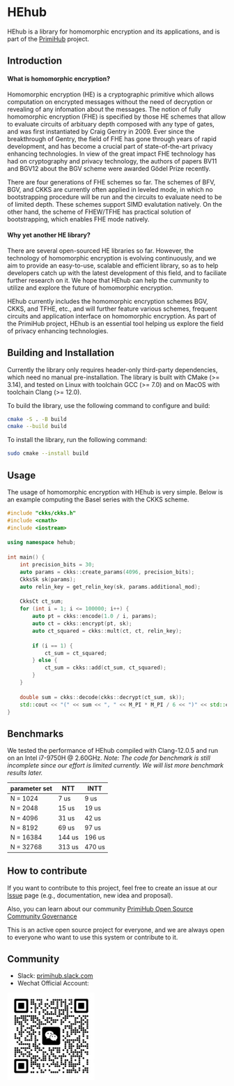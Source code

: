 # HEhub

HEhub is a library for homomorphic encryption and its applications, and is part of the [PrimiHub](https://github.com/primihub/primihub) project.

## Introduction

#### What is homomorphic encryption?
Homomorphic encryption (HE) is a cryptographic primitive which allows computation on encrypted messages without the need of decryption or revealing of any infomation about the messages. The notion of fully homomorphic encryption (FHE) is specified by those HE schemes that allow to evaluate circuits of arbituary depth composed with any type of gates, and was first instantiated by Craig Gentry in 2009. Ever since the breakthrough of Gentry, the field of FHE has gone through years of rapid development, and has become a crucial part of state-of-the-art privacy enhancing technologies. In view of the great impact FHE technology has had on cryptography and privacy technology, the authors of papers BV11 and BGV12 about the BGV scheme were awarded Gödel Prize recently.

There are four generations of FHE schemes so far. The schemes of BFV, BGV, and CKKS are currently often applied in leveled mode, in which no bootstrapping procedure will be run and the circuits to evaluate need to be of limited depth. These schemes support SIMD evalutation natively. On the other hand, the scheme of FHEW/TFHE has practical solution of bootstrapping, which enables FHE mode natively. 

#### Why yet another HE library?
There are several open-sourced HE libraries so far. However, the technology of homomorphic encryption is evolving continuously, and we aim to provide an easy-to-use, scalable and efficient library, so as to help developers catch up with the latest development of this field, and to faciliate further research on it. We hope that HEhub can help the cummunity to utilize and explore the future of homomorphic encryption. 

HEhub currently includes the homomorphic encryption schemes BGV, CKKS, and TFHE, etc., and will further feature various schemes, frequent circuits and application interface on homomorphic encryption. As part of the PrimiHub project, HEhub is an essential tool helping us explore the field of privacy enhancing technologies.

## Building and Installation 
Currently the library only requires header-only third-party dependencies, which need no manual pre-installation. The library is built with CMake (>= 3.14), and tested on Linux with toolchain GCC (>= 7.0) and on MacOS with toolchain Clang (>= 12.0).

To build the library, use the following command to configure and build:
```bash
cmake -S . -B build
cmake --build build
```

To install the library, run the following command:
```bash
sudo cmake --install build
```

## Usage

The usage of homomorphic encryption with HEhub is very simple. Below is an example computing the Basel series with the CKKS scheme.

```cpp
#include "ckks/ckks.h"
#include <cmath>
#include <iostream>

using namespace hehub;

int main() {
    int precision_bits = 30;
    auto params = ckks::create_params(4096, precision_bits);
    CkksSk sk(params);
    auto relin_key = get_relin_key(sk, params.additional_mod);

    CkksCt ct_sum;
    for (int i = 1; i <= 100000; i++) {
        auto pt = ckks::encode(1.0 / i, params);
        auto ct = ckks::encrypt(pt, sk);
        auto ct_squared = ckks::mult(ct, ct, relin_key);

        if (i == 1) {
            ct_sum = ct_squared;
        } else {
            ct_sum = ckks::add(ct_sum, ct_squared);
        }
    }

    double sum = ckks::decode(ckks::decrypt(ct_sum, sk));
    std::cout << "(" << sum << ", " << M_PI * M_PI / 6 << ")" << std::endl;
}

```

## Benchmarks
We tested the performance of HEhub compiled with Clang-12.0.5 and run on an Intel i7-9750H @ 2.60GHz. _Note: The code for benchmark is still incomplete since our effort is limited currently. We will list more benchmark results later._

| parameter set |  NTT  |  INTT  |
| ------------- |  ---  |  ----  |
| N = 1024      |  7 us |   9 us |
| N = 2048      | 15 us |  19 us |
| N = 4096      | 31 us |  42 us |
| N = 8192      | 69 us |  97 us |
| N = 16384     | 144 us| 196 us |
| N = 32768     | 313 us| 470 us |

## How to contribute
If you want to contribute to this project, feel free to create an issue at our [Issue](https://github.com/primihub/primihub/issues) page (e.g., documentation, new idea and proposal).

Also, you can learn about our community [PrimiHub Open Source Community Governance](http://docs.primihub.com/docs/primihub-community)

This is an active open source project for everyone, and we are always open to everyone who want to use this system or contribute to it.

## Community
* Slack: [primihub.slack.com](https://join.slack.com/t/primihub/shared_invite/zt-1iftyi7x0-n_HqllTgPfoEcgqw5UzoYw)
* Wechat Official Account:

![wechat_helper](./doc/wechat.jpeg)

